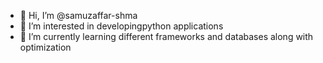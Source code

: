 - 👋 Hi, I’m @samuzaffar-shma
- 👀 I’m interested in developingpython applications
- 🌱 I’m currently learning different frameworks and databases along with optimization

<!---
samuzaffar-shma/samuzaffar-shma is a ✨ special ✨ repository because its `README.md` (this file) appears on your GitHub profile.
You can click the Preview link to take a look at your changes.
--->
